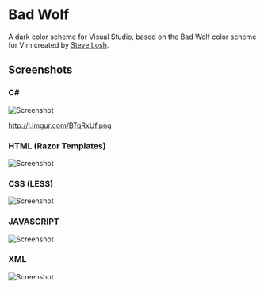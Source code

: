 Bad Wolf
========

A dark color scheme for Visual Studio, based on the Bad Wolf color scheme for Vim
created by [Steve Losh](http://stevelosh.com/).

Screenshots
-----------

### C\# 

![Screenshot](http://i.imgur.com/wa5DIJ2.png)

http://i.imgur.com/BTqRxUf.png
### HTML (Razor Templates)

![Screenshot](http://i.imgur.com/drlSAin.png)

### CSS (LESS)

![Screenshot](http://i.imgur.com/ZR64J3e.png)

### JAVASCRIPT

![Screenshot](http://i.imgur.com/cLNEieU.png)

### XML

![Screenshot](http://i.imgur.com/rrwnEmN.png)

